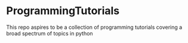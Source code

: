 # ProgrammingTutorials
This repo aspires to be a collection of programming tutorials covering a broad spectrum of topics in python
